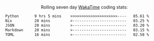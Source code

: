 <p align="center">Rolling seven day <a href="https://wakatime.com/@syrkis"/>WakaTime</a> coding stats:</p>
<!--START_SECTION:waka-->

```txt
Python       9 hrs 5 mins    >>>>>>>>>>>>>>>>>>>>>----   85.61 %
Nix          20 mins         >------------------------   03.25 %
JSON         20 mins         >------------------------   03.20 %
Markdown     20 mins         >------------------------   03.15 %
TOML         16 mins         >------------------------   02.58 %
```

<!--END_SECTION:waka-->
